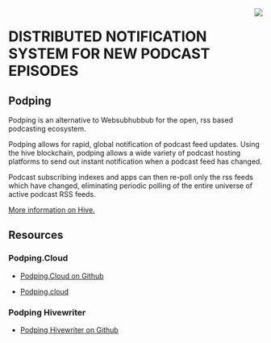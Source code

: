 <img float="right" align="right" src="https://images.hive.blog/u/podping/avatar">


# DISTRIBUTED NOTIFICATION SYSTEM FOR NEW PODCAST EPISODES

## Podping

Podping is an alternative to Websubhubbub for the open, rss based podcasting ecosystem.

Podping allows for rapid, global notification of podcast feed updates. Using the hive blockchain, podping allows a wide variety of podcast hosting platforms to send out instant notification when a podcast feed has changed.

Podcast subscribing indexes and apps can then re-poll only the rss feeds which have changed, eliminating periodic polling of the entire universe of active podcast RSS feeds.

[More information on Hive.](https://peakd.com/podcasting2/@podping/overview-and-purpose-of-podpingcloud-and-the-podping-dapp)

## Resources

### Podping.Cloud

- [Podping.Cloud on Github](https://github.com/Podcastindex-org/podping.cloud)

- [Podping.cloud](https://podping.cloud/)

### Podping Hivewriter

- [Podping Hivewriter on Github](https://github.com/Podcastindex-org/podping-hivewriter)